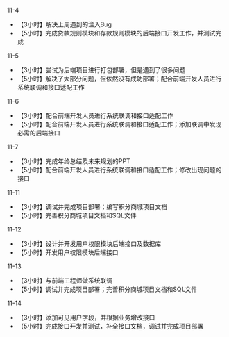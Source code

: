 11-4

- 【3小时】解决上周遇到的注入Bug
- 【5小时】完成贷款规则模块和存款规则模块的后端接口开发工作，并测试完成

11-5

- 【3小时】尝试为后端项目进行打包部署，但是遇到了很多问题
- 【5小时】解决了大部分问题，但依然没有成功部署；配合前端开发人员进行系统联调和接口适配工作

11-6

- 【3小时】配合前端开发人员进行系统联调和接口适配工作
- 【5小时】配合前端开发人员进行系统联调和接口适配工作；添加联调中发现必需的后端接口

11-7

- 【3小时】完成年终总结及未来规划的PPT
- 【5小时】配合前端开发人员进行系统联调和接口适配工作；修改出现问题的接口

11-11

- 【3小时】调试并完成项目部署；编写积分商城项目文档
- 【5小时】完善积分商城项目文档和SQL文件

11-12

- 【3小时】设计并开发用户权限模块后端接口及数据库
- 【5小时】开发用户权限模块后端接口

11-13

- 【3小时】与前端工程师做系统联调
- 【5小时】调试并完成项目部署；完善积分商城项目文档和SQL文件

11-14

- 【3小时】添加可见用户字段，并根据业务增改接口
- 【5小时】完成接口开发并测试，补全接口文档，调试并完成项目部署

